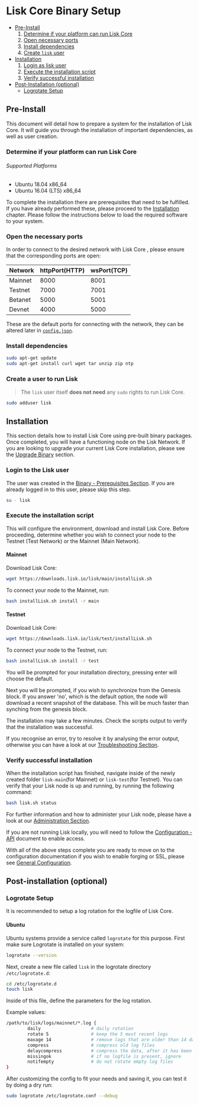 # Lisk Core Binary Setup

- [Pre-Install](#pre-install)
  1. [Determine if your platform can run Lisk Core](#determine-if-your-platform-can-run-lisk-core)
  2. [Open necessary ports](#open-the-necessary-ports)
  3. [Install dependencies](#install-dependencies)
  4. [Create `lisk` user](#create-a-user-to-run-lisk)
- [Installation](#installation)
  1. [Login as lisk user](#login-to-the-lisk-user)
  2. [Execute the installation script](#execute-the-installation-script)
  3. [Verify successful installation](#verify-successful-installation)
- [Post-Installation (optional)](#post-installation-optional)
  - [Logrotate Setup](#logrotate-setup)
  

## Pre-Install

This document will detail how to prepare a system for the installation of Lisk Core.  It will guide you through the installation of important dependencies, as well as user creation.

### Determine if your platform can run Lisk Core

###### Supported Platforms
- Ubuntu 18.04 x86_64
- Ubuntu 16.04 (LTS) x86_64

To complete the installation there are prerequisites that need to be fulfilled.  If you have already performed these, please proceed to the [Installation](#installation) chapter. Please follow the instructions below to load the required software to your system.

### Open the necessary ports

In order to connect to the desired network with Lisk Core , please ensure that the corresponding ports are open:

| Network | httpPort(HTTP) | wsPort(TCP) |
| --------|----------------|-------------|
| Mainnet | 8000           | 8001        |
| Testnet | 7000           | 7001        |
| Betanet | 5000           | 5001        |
| Devnet  | 4000           | 5000        |

These are the default ports for connecting with the network, they can be altered later in [`config.json`](https://github.com/LiskHQ/lisk/blob/development/config.json#L2).

### Install dependencies

```bash
sudo apt-get update
sudo apt-get install curl wget tar unzip zip ntp
```

### Create a user to run Lisk

> The `lisk` user itself **does not need** any `sudo` rights to run Lisk Core.

```bash
sudo adduser lisk
```

## Installation

This section details how to install Lisk Core using pre-built binary packages. Once completed, you will have a functioning node on the Lisk Network. If you are looking to upgrade your current Lisk Core installation, please see the [Upgrade Binary](../upgrade/binary.md) section.

### Login to the Lisk user

The user was created in the [Binary - Prerequisites Section](#pre-install). If you are already logged in to this user, please skip this step.

```bash
su - lisk
```

### Execute the installation script

This will configure the environment, download and install Lisk Core.
Before proceeding, determine whether you wish to connect your node to the Testnet (Test Network) or the Mainnet (Main Network).

#### Mainnet
Download Lisk Core:
```bash
wget https://downloads.lisk.io/lisk/main/installLisk.sh
```
To connect your node to the Mainnet, run:
```bash
bash installLisk.sh install -r main
```

#### Testnet
Download Lisk Core:
```bash
wget https://downloads.lisk.io/lisk/test/installLisk.sh
```
To connect your node to the Testnet, run:
```bash
bash installLisk.sh install -r test
```

You will be prompted for your installation directory, pressing enter will choose the default.

Next you will be prompted, if you wish to synchronize from the Genesis block. If you answer 'no', which is the default option, 
the node will download a recent snapshot of the database. This will be much faster than synching from the genesis block. 

The installation may take a few minutes. Check the scripts output to verify that the installation was successful.

If you recognise an error, try to resolve it by analysing the error output, otherwise you can have a look at our [Troubleshooting Section](../troubleshooting.md).

### Verify successful installation

When the installation script has finished, navigate inside of the newly created folder `lisk-main`(for Mainnet) or `lisk-test`(for Testnet).
You can verify that your Lisk node is up and running, by running the following command:
```bash
bash lisk.sh status
```
For further information and how to administer your Lisk node, please have a look at our [Administration Section](../administration/binary.md).

If you are not running Lisk locally, you will need to follow the [Configuration - API](../configuration.md#api-access-control) document to enable access.

With all of the above steps complete you are ready to move on to the configuration documentation if you wish to enable forging or SSL, please see [General Configuration](../configuration.md).

## Post-installation (optional)

### Logrotate Setup

It is recommended to setup a log rotation for the logfile of Lisk Core.

#### Ubuntu
Ubuntu systems provide a service called `logrotate` for this purpose.
First make sure Logrotate is installed on your system:

```bash
logrotate --version
```

Next, create a new file called `lisk` in the logrotate directory `/etc/logrotate.d`:

```bash
cd /etc/logrotate.d
touch lisk
```

Inside of this file, define the parameters for the log rotation.

Example values:

```bash
/path/to/lisk/logs/mainnet/*.log { 
        daily                   # daily rotation
        rotate 5                # keep the 5 most recent logs
        maxage 14               # remove logs that are older than 14 days
        compress                # compress old log files
        delaycompress           # compress the data, after it has been moved
        missingok               # if no logfile is present, ignore
        notifempty              # do not rotate empty log files
}
```

After customizing the config to fit your needs and saving it, you can test it by doing a dry run:

```bash
sudo logrotate /etc/logrotate.conf --debug
```
